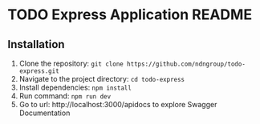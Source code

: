 # TODO Express Application README

## Installation

1. Clone the repository: `git clone https://github.com/ndngroup/todo-express.git`
2. Navigate to the project directory: `cd todo-express`
3. Install dependencies: `npm install`
4. Run command: `npm run dev`
5. Go to url: http://localhost:3000/apidocs to explore Swagger Documentation